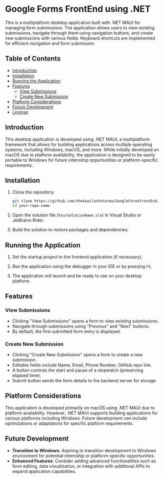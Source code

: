 # Google Forms FrontEnd using .NET

This is a multiplatform desktop application built with .NET MAUI for managing form submissions. The application allows users to view existing submissions, navigate through them using navigation buttons, and create new submissions with various fields. Keyboard shortcuts are implemented for efficient navigation and form submission.

## Table of Contents
- [Introduction](#introduction)
- [Installation](#installation)
- [Running the Application](#running-the-application)
- [Features](#features)
  - [View Submissions](#view-submissions)
  - [Create New Submission](#create-new-submission)
- [Platform Considerations](#platform-considerations)
- [Future Development](#future-development)
- [License](#license)

## Introduction

This desktop application is developed using .NET MAUI, a multiplatform framework that allows for building applications across multiple operating systems, including Windows, macOS, and more. While initially developed on macOS due to platform availability, the application is designed to be easily portable to Windows for future internship opportunities or platform-specific requirements.

## Installation

1. Clone the repository:
    ```bash
    git clone https://github.com/thekaailashsharma/GoogleFormsFrontEnd.git
    cd your-repo-name
    ```

2. Open the solution file (`YourSolutionName.sln`) in Visual Studio or JetBrains Rider.

3. Build the solution to restore packages and dependencies.

## Running the Application

1. Set the startup project to the frontend application (if necessary).

2. Run the application using the debugger in your IDE or by pressing `F5`.

3. The application will launch and be ready to use on your desktop platform.

## Features

### View Submissions

- Clicking "View Submissions" opens a form to view existing submissions.
- Navigate through submissions using "Previous" and "Next" buttons.
- By default, the first submitted form entry is displayed.

### Create New Submission

- Clicking "Create New Submission" opens a form to create a new submission.
- Editable fields include Name, Email, Phone Number, GitHub repo link.
- A button controls the start and pause of a stopwatch (preserving elapsed time).
- Submit button sends the form details to the backend server for storage.

## Platform Considerations

This application is developed primarily on macOS using .NET MAUI due to platform availability. However, .NET MAUI supports building applications for various platforms including Windows. Future development can include optimizations or adaptations for specific platform requirements.

## Future Development

- **Transition to Windows**: Aspiring to transition development to Windows environment for potential internship or platform-specific opportunities.
- **Enhanced Features**: Consider adding advanced functionalities such as form editing, data visualization, or integration with additional APIs to expand application capabilities.


